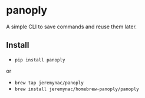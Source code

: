 # panoply

A simple CLI to save commands and reuse them later.

## Install

- ```pip install panoply```

or

- ```brew tap jeremynac/panoply```
- ```brew install jeremynac/homebrew-panoply/panoply```

